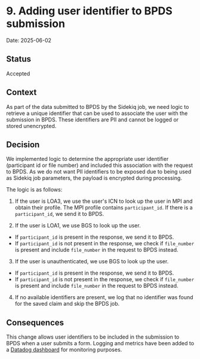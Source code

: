 # 9. Adding user identifier to BPDS submission

Date: 2025-06-02

## Status

Accepted

## Context

As part of the data submitted to BPDS by the Sidekiq job, we need logic to retrieve a unique identifier that can be used to associate the user with the submission in BPDS. These identifiers are PII and cannot be logged or stored unencrypted.

## Decision

We implemented logic to determine the appropriate user identifier (participant id or file number) and included this association with the request to BPDS. As we do not want PII identifiers to be exposed due to being used as Sidekiq job parameters, the payload is encrypted during processing.

The logic is as follows:
1) If the user is LOA3, we use the user's ICN to look up the user in MPI and obtain their profile. The MPI profile contains `participant_id`. If there is a `participant_id`, we send it to BPDS.

2) If the user is LOA1, we use BGS to look up the user.
  * If `participant_id` is present in the response, we send it to BPDS.
  * If `participant_id` is not present in the response, we check if `file_number` is present and include `file_number` in the request to BPDS instead.

3) If the user is unauthenticated, we use BGS to look up the user.
  * If `participant_id` is present in the response, we send it to BPDS.
  * If `participant_id` is not present in the response, we check if `file_number` is present and include `file_number` in the request to BPDS instead.

4) If no available identifiers are present, we log that no identifier was found for the saved claim and skip the BPDS job.

## Consequences

This change allows user identifiers to be included in the submission to BPDS when a user submits a form. Logging and metrics have been added to a [Datadog dashboard](https://vagov.ddog-gov.com/dashboard/2k5-e24-m9y) for monitoring purposes.
